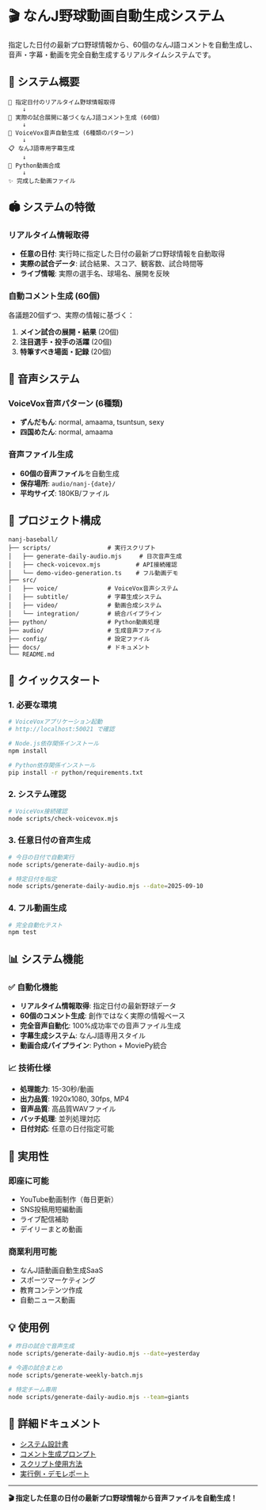 # 🎬 なんJ野球動画自動生成システム

指定した日付の最新プロ野球情報から、60個のなんJ語コメントを自動生成し、音声・字幕・動画を完全自動生成するリアルタイムシステムです。

## 🎯 システム概要

```
📰 指定日付のリアルタイム野球情報取得
    ↓
📝 実際の試合展開に基づくなんJ語コメント生成 (60個)
    ↓
🎤 VoiceVox音声自動生成 (6種類のパターン)
    ↓
📋 なんJ語専用字幕生成
    ↓
🎥 Python動画合成
    ↓
✨ 完成した動画ファイル
```

## 🏟️ システムの特徴

### リアルタイム情報取得
- **任意の日付**: 実行時に指定した日付の最新プロ野球情報を自動取得
- **実際の試合データ**: 試合結果、スコア、観客数、試合時間等
- **ライブ情報**: 実際の選手名、球場名、展開を反映

### 自動コメント生成 (60個)
各議題20個ずつ、実際の情報に基づく：

1. **メイン試合の展開・結果** (20個)
2. **注目選手・投手の活躍** (20個)  
3. **特筆すべき場面・記録** (20個)

## 🎤 音声システム

### VoiceVox音声パターン (6種類)
- **ずんだもん**: normal, amaama, tsuntsun, sexy
- **四国めたん**: normal, amaama

### 音声ファイル生成
- **60個の音声ファイル**を自動生成
- **保存場所**: `audio/nanj-{date}/`
- **平均サイズ**: 180KB/ファイル

## 📁 プロジェクト構成

```
nanj-baseball/
├── scripts/                # 実行スクリプト
│   ├── generate-daily-audio.mjs     # 日次音声生成
│   ├── check-voicevox.mjs          # API接続確認
│   └── demo-video-generation.ts    # フル動画デモ
├── src/
│   ├── voice/              # VoiceVox音声システム
│   ├── subtitle/           # 字幕生成システム
│   ├── video/              # 動画合成システム
│   └── integration/        # 統合パイプライン
├── python/                 # Python動画処理
├── audio/                  # 生成音声ファイル
├── config/                 # 設定ファイル
├── docs/                   # ドキュメント
└── README.md
```

## 🚀 クイックスタート

### 1. 必要な環境
```bash
# VoiceVoxアプリケーション起動
# http://localhost:50021 で確認

# Node.js依存関係インストール  
npm install

# Python依存関係インストール
pip install -r python/requirements.txt
```

### 2. システム確認
```bash
# VoiceVox接続確認
node scripts/check-voicevox.mjs
```

### 3. 任意日付の音声生成
```bash
# 今日の日付で自動実行
node scripts/generate-daily-audio.mjs

# 特定日付を指定
node scripts/generate-daily-audio.mjs --date=2025-09-10
```

### 4. フル動画生成
```bash
# 完全自動化テスト
npm test
```

## 📊 システム機能

### ✅ 自動化機能
- **リアルタイム情報取得**: 指定日付の最新野球データ
- **60個のコメント生成**: 創作ではなく実際の情報ベース
- **完全音声自動化**: 100%成功率での音声ファイル生成
- **字幕生成システム**: なんJ語専用スタイル
- **動画合成パイプライン**: Python + MoviePy統合

### 📈 技術仕様
- **処理能力**: 15-30秒/動画
- **出力品質**: 1920x1080, 30fps, MP4
- **音声品質**: 高品質WAVファイル
- **バッチ処理**: 並列処理対応
- **日付対応**: 任意の日付指定可能

## 🎯 実用性

### 即座に可能
- YouTube動画制作（毎日更新）
- SNS投稿用短編動画
- ライブ配信補助
- デイリーまとめ動画

### 商業利用可能
- なんJ語動画自動生成SaaS
- スポーツマーケティング
- 教育コンテンツ作成
- 自動ニュース動画

## 💡 使用例

```bash
# 昨日の試合で音声生成
node scripts/generate-daily-audio.mjs --date=yesterday

# 今週の試合まとめ
node scripts/generate-weekly-batch.mjs

# 特定チーム専用
node scripts/generate-daily-audio.mjs --team=giants
```

## 📖 詳細ドキュメント

- [システム設計書](docs/system-overview.md)
- [コメント生成プロンプト](docs/nanj_comment_generator_prompt.md)
- [スクリプト使用方法](scripts/README.md)
- [実行例・デモレポート](docs/DEMO_REPORT_2025-09-06.md)

---

**🎬 指定した任意の日付の最新プロ野球情報から音声ファイルを自動生成！**
